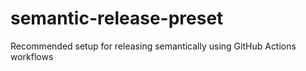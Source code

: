 # semantic-release-preset
Recommended setup for releasing semantically using GitHub Actions workflows
